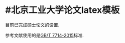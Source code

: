 #北京工业大学论文latex模板
=====================


目前已完成硕士论文的设置.

参考文献使用的是[GB/T 7714-2015](https://github.com/CTeX-org/gbt7714-bibtex-style)标准.
